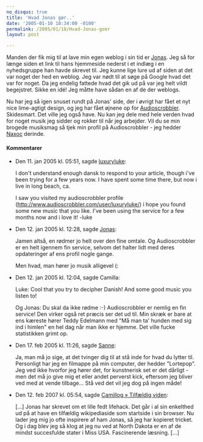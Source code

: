 ```yaml
---
no_disqus: true
title: 'Hvad Jonas gør..'
date: '2005-01-10 10:34:00 -0100'
permalink: /2005/01/10/Hvad-Jonas-goer
layout: post

---
```

Manden der fik mig til at lave min egen weblog i sin tid er [Jonas](http://blog.verture.net). Jeg så for længe siden et link til hans hjemmeside nederst i et indlæg i en nyhedsgruppe han havde skrevet til. Jeg kunne lige lure ud af siden at det var noget der hed en weblog. Jeg var nødt til at søge på Google hvad det var for noget. Da jeg endelig fattede hvad det gik ud på var jeg helt vildt begejstret. Sikke en idé! Jeg måtte have sådan en af de der weblogs.

Nu har jeg så igen snuset rundt på Jonas' side, der i øvrigt har fået et nyt nice lime-agtigt design, og jeg har fået øjnene op for [Audioscrobbler](http://www.audioscrobbler.com). Skidesmart. Det ville jeg også have. Nu kan jeg dele med hele verden hvad for noget musik jeg sidder og rokker til når jeg arbejder. Vil du se min brogede musiksmag så tjek min profil på Audioscrobbler - jeg hedder [Naxoc](http://www.audioscrobbler.com/user/Naxoc/) derinde.
<div class="vintage-comments">
<h4>Kommentarer </h4>
<ul class="vintage-comments-list"><li>
<p class="comment-meta">Den <time datetime="2005-01-11T17:51:15+01:00">11. jan 2005 kl.  05:51</time>, sagde <a href="www.butterlabel.com">luxuryluke</a>:</p>
<p>I don't understand enough dansk to respond to your article, though i've been trying for a few years now. I have spent some time there, but now i live in long beach, ca.</p>
<p>I saw you visited my audioscrobbler profile (<a href="http://www.audioscrobbler.com/user/luxuryluke/">http://www.audioscrobbler.com/user/luxuryluke/</a>) i hope you found some new music that you like. I've been using the service for a few months now and i love it! -luke</p>
</li>

<li>
<p class="comment-meta">Den <time datetime="2005-01-12T00:28:56+01:00">12. jan 2005 kl.  12:28</time>, sagde <a href="http://blog.verture.net/">Jonas</a>:</p>
<p>Jamen altså, en rødmer jo helt over den fine omtale. Og Audioscrobbler er en helt igennem fin service, selvom det halter lidt med deres opdateringer af ens profil nogle gange.</p>
<p>Men hvad, man hører jo musik alligevel (:</p>
</li>

<li>
<p class="comment-meta">Den <time datetime="2005-01-12T12:04:09+01:00">12. jan 2005 kl.  12:04</time>, sagde Camilla:</p>
<p>Luke: Cool that you try to decipher Danish! And some good music you listen to!</p>
<p>Og Jonas: Du skal da ikke rødme :-) Audioscrobbler er nemlig en fin service! Den virker også ret præcis ser det ud til. Min skræk er bare at ens kæreste hører Teddy Edelmann med "Må man ta' hunden med sig ind i himlen" en hel dag når man ikke er hjemme. Det ville fucke statistikken grimt op.</p>
</li>

<li>
<p class="comment-meta">Den <time datetime="2005-02-17T11:26:53+01:00">17. feb 2005 kl.  11:26</time>, sagde <a href="www.sanneharder.dk">Sanne</a>:</p>
<p>Ja, man må jo sige, at det tvinger dig til at stå inde for hvad du lytter til. Personligt har jeg en filmappe på min computer, der hedder "Lortepop". Jeg ved ikke hvorfor jeg hører det, for kunstnerisk set er det dårligt - men det må jo give mig et eller andet perverst kick, eftersom jeg bliver ved med at vende tilbage... Stå ved det vil jeg dog på ingen måde!</p>
</li>

<li>
<p class="comment-meta">Den <time datetime="2007-02-12T17:54:03+01:00">12. feb 2007 kl.  05:54</time>, sagde <a href="http://xoc.dk/2007/01/12/tilfaeldig-viden/">Camillog » Tilfældig viden</a>:</p>
<p>[...] Jonas har skrevet om et lille fedt lifehack. Det går i al sin enkelthed ud på at have en tilfældig wikipediaside som startside i sin browser. Nu lader jeg mig jo ofte inspirere af ham Jonas, så jeg har kopieret tricket. Og i dag blev jeg så klog at jeg nu ved at North Dakota er en af de mindst succesfulde stater i Miss USA. Fascinerende læsning. [...]</p>
</li>
</ul>
</div>
